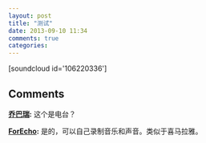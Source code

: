 ```yaml
---
layout: post
title: "测试"
date: 2013-09-10 11:34
comments: true
categories: 
---
```


[soundcloud id='106220336']

## Comments

**[乔巴瑞](#168 "2013-09-10 12:17:00"):** 这个是电台？

**[ForEcho](#169 "2013-09-10 12:28:00"):** 是的，可以自己录制音乐和声音。类似于喜马拉雅。

